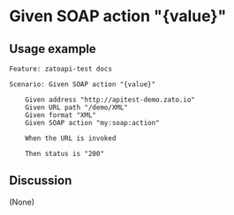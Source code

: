 
Given SOAP action "{value}"
=============================================================================================================

Usage example
-------------

```
Feature: zatoapi-test docs

Scenario: Given SOAP action "{value}"

    Given address "http://apitest-demo.zato.io"
    Given URL path "/demo/XML"
    Given format "XML"
    Given SOAP action "my:soap:action"

    When the URL is invoked

    Then status is "200"
```

Discussion
----------

(None)